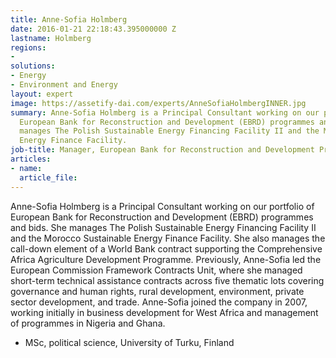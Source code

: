 ```yaml
---
title: Anne-Sofia Holmberg
date: 2016-01-21 22:18:43.395000000 Z
lastname: Holmberg
regions:
- 
solutions:
- Energy
- Environment and Energy
layout: expert
image: https://assetify-dai.com/experts/AnneSofiaHolmbergINNER.jpg
summary: Anne-Sofia Holmberg is a Principal Consultant working on our portfolio of
  European Bank for Reconstruction and Development (EBRD) programmes and bids. She
  manages The Polish Sustainable Energy Financing Facility II and the Morocco Sustainable
  Energy Finance Facility.
job-title: Manager, European Bank for Reconstruction and Development Projects
articles:
- name: 
  article_file: 
---
```


Anne-Sofia Holmberg is a Principal Consultant working on our portfolio of European Bank for Reconstruction and Development (EBRD) programmes and bids. She manages The Polish Sustainable Energy Financing Facility II and the Morocco Sustainable Energy Finance Facility. She also manages the call-down element of a World Bank contract supporting the Comprehensive Africa Agriculture Development Programme. Previously, Anne-Sofia led the European Commission Framework Contracts Unit, where she managed short-term technical assistance contracts across five thematic lots covering governance and human rights, rural development, environment, private sector development, and trade. Anne-Sofia joined the company in 2007, working initially in business development for West Africa and management of programmes in Nigeria and Ghana.

* MSc, political science, University of Turku, Finland
